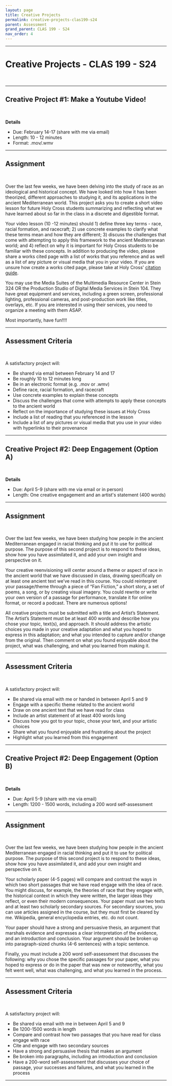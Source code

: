 ```yaml
---
layout: page
title: Creative Projects
permalink: creative-projects-clas199-s24
parent: Assessment
grand_parent: CLAS 199 - S24
nav_order: 4
---
```

***

# Creative Projects - CLAS 199 - S24
&nbsp;

***

## Creative Project #1: Make a Youtube Video!
&nbsp;

**Details**
- Due: February 14-17 (share with me via email)
- Length: 10 - 12 minutes
- Format: .mov/.wmv

***

## Assignment
&nbsp;

Over the last few weeks, we have been delving into the study of race as an ideological and historical concept. We have looked into how it has been theorized, different approaches to studying it, and its applications in the ancient Mediterranean world. This project asks you to create a short video lesson for future Holy Cross students summarizing and reflecting what we have learned about so far in the class in a discrete and digestible format.

Your video lesson (10 -12 minutes) should 1) define three key terms - race, racial formation, and racecraft; 2) use concrete examples to clarify what these terms mean and how they are different; 3) discuss the challenges that come with attempting to apply this framework to the ancient Mediterranean world; and 4) reflect on why it is important for Holy Cross students to be familiar with these concepts. In addition to producing the video, please share a works cited page with a list of works that you reference and as well as a list of any picture or visual media that you in your video. If you are unsure how create a works cited page, please take at Holy Cross' [citation guide](https://libguides.holycross.edu/citationhelp).

You may use the Media Suites of the Multimedia Resource Center in Stein 324 OR the Production Studio of Digital Media Services in Stein 104. They have great equipment and services, including a green screen, professional lighting, professional cameras, and post-production work like titles, overlays, etc. If you are interested in using their services, you need to organize a meeting with them ASAP.

Most importantly, have fun!!!!

***

## Assessment Criteria
&nbsp;

A satisfactory project will:
- Be shared via email between February 14 and 17
-	Be roughly 10 to 12 minutes long
-	Be in an electronic format (e.g. .mov or .wmv) 
-	Define race, racial formation, and racecraft
-	Use concrete examples to explain these concepts
-	Discuss the challenges that come with attempts to apply these concepts to the ancient world
-	Reflect on the importance of studying these issues at Holy Cross
-	Include a list of reading that you referenced in the lesson
-	Include a list of any pictures or visual media that you use in your video with hyperlinks to their provenance

***

## Creative Project #2: Deep Engagement (Option A)
&nbsp;

**Details**
- Due: April 5-9 (share with me via email or in person)
- Length: One creative engagement and an artist's statement (400 words)

***

## Assignment
&nbsp;

Over the last few weeks, we have been studying how people in the ancient Mediterranean engaged in racial thinking and put it to use for political purpose. The purpose of this second project is to respond to these ideas, show how you have assimilated it, and add your own insight and perspective on it. 

Your creative reenvisioning will center around a theme or aspect of race in the ancient world that we have discussed in class, drawing specifically on at least one ancient text we’ve read in this course. You could reinterpret your passage/theme through a piece of “Fan Fiction,” a short story, a set of poems, a song, or by creating visual imagery. You could rewrite or write your own version of a passage for performance, translate it for online format, or record a podcast. There are numerous options!

All creative projects must be submitted with a title and Artist’s Statement. The Artist’s Statement must be at least 400 words and describe how you chose your topic, text(s), and approach. It should address the artistic choices you made in your creative adaptation and what you hoped to express in this adaptation; and what you intended to capture and/or change from the original. Then comment on what you found enjoyable about the project, what was challenging, and what you learned from making it.

***

## Assessment Criteria
&nbsp;

A satisfactory project will:
- Be shared via email with me or handed in between April 5 and 9
-	Engage with a specific theme related to the ancient world
-	Draw on one ancient text that we have read for class
-	Include an artist statement of at least 400 words long
-	Discuss how you got to your topic, chose your text, and your artistic choices
-	Share what you found enjoyable and frustrating about the project
-	Highlight what you learned from this engagement

***

## Creative Project #2: Deep Engagement (Option B)
&nbsp;

**Details**
- Due: April 5-9 (share with me via email)
- Length: 1200 - 1500 words, including a 200 word self-assessment

***

## Assignment
&nbsp;

Over the last few weeks, we have been studying how people in the ancient Mediterranean engaged in racial thinking and put it to use for political purpose. The purpose of this second project is to respond to these ideas, show how you have assimilated it, and add your own insight and perspective on it. 

Your scholarly paper (4-5 pages) will compare and contrast the ways in which two short passages that we have read engage with the idea of race. You might discuss, for example, the theories of race that they engage with, the historical context in which they were written, the larger ideas they reflect, or even their modern consequences. Your paper must use two texts and at least two scholarly secondary sources. For secondary sources, you can use articles assigned in the course, but they must first be cleared by me. Wikipedia, general encyclopedia entries, etc. do not count.

Your paper should have a strong and persuasive thesis, an argument that marshals evidence and expresses a clear interpretation of the evidence, and an introduction and conclusion. Your argument should be broken up into paragraph-sized chunks (4-6 sentences) with a topic sentence.

Finally, you must include a 200 word self-assessment that discusses the following: why you chose the specific passages for your paper, what you hoped to express or do in the paper that was new or noteworthy, what you felt went well, what was challenging, and what you learned in the process.

***

## Assessment Criteria
&nbsp;

A satisfactory project will:
- Be shared via email with me in between April 5 and 9
-	Be 1200-1500 words in length
-	Compare and contrast how two passages that you have read for class engage with race
-	Cite and engage with two secondary sources
-	Have a strong and persuasive thesis that makes an argument
-	Be broken into paragraphs, including an introduction and conclusion
-	Have a 200-word self-assessment that discusses your choice of passage, your successes and failures, and what you learned in the process

***
